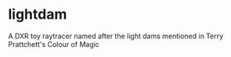 # lightdam
A DXR toy raytracer named after the light dams mentioned in Terry Prattchett's Colour of Magic
